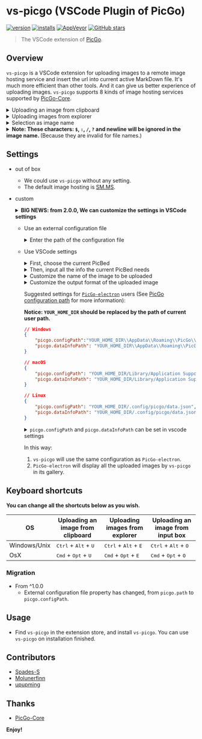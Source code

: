 # vs-picgo (VSCode Plugin of PicGo)

[![version](https://img.shields.io/vscode-marketplace/v/Spades.vs-picgo.svg?style=flat-square&label=vscode%20marketplace)](https://marketplace.visualstudio.com/items?itemName=Spades.vs-picgo)
[![installs](https://img.shields.io/vscode-marketplace/d/Spades.vs-picgo.svg?style=flat-square)](https://marketplace.visualstudio.com/items?itemName=Spades.vs-picgo)
[![AppVeyor](https://img.shields.io/appveyor/ci/upupming/vs-picgo.svg?style=flat-square&label=appveyor%20build)](https://ci.appveyor.com/project/PicGo/vs-picgo)
[![GitHub stars](https://img.shields.io/github/stars/PicGo/vs-picgo.svg?style=flat-square&label=github%20stars)](https://github.com/PicGo/vs-picgo)

> The VSCode extension of [PicGo](https://github.com/PicGo).

## Overview

`vs-picgo` is a VSCode extension for uploading images to a remote image hosting service and insert the url into current active MarkDown file. It's much more efficient than other tools. And it can give us better experience of uploading images. `vs-picgo` supports 8 kinds of image hosting services supported by [PicGo-Core](https://github.com/PicGo/PicGo-Core).

<details>
<summary>Uploading an image from clipboard</summary>

![clipboard.gif](https://i.loli.net/2019/03/21/5c93900712842.gif)

</details>
<details>
<summary>Uploading images from explorer</summary>

![explorer.gif](https://i.loli.net/2019/03/21/5c9390959d7a1.gif)

</details>
<details>
<summary>Selection as image name</summary>

![image name.gif](https://i.loli.net/2019/03/21/5c9392c749d99.gif)

</details>

<details>
<summary><b>Note: These characters: <code>$</code>, <code>:</code>, <code>/</code>, <code>?</code> and newline will be ignored in the image name. </b>(Because they are invalid for file names.)</summary>

![inputbox.gif](https://i.loli.net/2019/03/21/5c939163807b6.gif)

</details>

## Settings

- out of box
  - We could use `vs-picgo` without any setting.
  - The default image hosting is [SM.MS](https://sm.ms/).
- custom

  <details>
  <summary>
  <b>BIG NEWS: from 2.0.0, We can customize the settings in VSCode settings</b>
  </summary>

  ![20190406155436.png](https://i.loli.net/2019/04/06/5ca85b3f1b952.png)

  </details>

  - Use an external configuration file

    <details>
    <summary>
    Enter the path of the configuration file
    </summary>

    ![20190406155620.png](https://i.loli.net/2019/04/06/5ca85ba6c5858.png)

    </details>

  - Use VSCode settings

    <details>
    <summary>
    First, choose the current PicBed
    </summary>

    ![20190406155908.png](https://i.loli.net/2019/04/06/5ca85c4f0f93e.png)

    </details>

    <details>
    <summary>
    Then, input all the info the current PicBed needs
    </summary>

    ![20190406160045.png](https://i.loli.net/2019/04/06/5ca85cb35667c.png)

    </details>

    <details>
    <summary>
    Customize the name of the image to be uploaded
    </summary>

    ![20190407122443.png](https://i.loli.net/2019/04/07/5ca97b8f402b7.png)
    **Notice: If you selected some text before uploading, the selection will become the `fileName` of the image to be uploaded.**

    </details>
    <details>
    <summary>
    Customize the output format of the uploaded image
    </summary>

    ![20190407122537.png](https://i.loli.net/2019/04/07/5ca97bc56016d.png)

    </details>

    Suggested settings for [`PicGo-electron`](https://github.com/Molunerfinn/PicGo) users (See [PicGo configuration path](https://picgo.github.io/PicGo-Doc/zh/guide/config.html#%E9%85%8D%E7%BD%AE%E6%89%8B%E5%86%8C) for more information):

    **Notice: `YOUR_HOME_DIR` should be replaced by the path of current user path.**

    ```json
    // Windows
    {
        "picgo.configPath":"YOUR_HOME_DIR\\AppData\\Roaming\\PicGo\\data.json", 
        "picgo.dataInfoPath": "YOUR_HOME_DIR\\AppData\\Roaming\\PicGo\\data.json" 
    }

    // macOS
    {
        "picgo.configPath": "YOUR_HOME_DIR/Library/Application Support/picgo/data.json", 
        "picgo.dataInfoPath": "YOUR_HOME_DIR/Library/Application Support/picgo/data.json" 
    }

    // Linux
    {
        "picgo.configPath": "YOUR_HOME_DIR/.config/picgo/data.json", 
        "picgo.dataInfoPath": "YOUR_HOME_DIR/.config/picgo/data.json" 
    }
    ```

    <details>
    <summary>
    <code>picgo.configPath</code> and <code>picgo.dataInfoPath</code> can be set in vscode settings
    </summary>

    ![20190407121921.png](https://i.loli.net/2019/04/07/5ca97a4d9d336.png)
    </details>




    In this way:

    1. `vs-picgo` will use the same configuration as `PicGo-electron`.
    2. `PicGo-electron` will display all the uploaded images by `vs-picgo` in its gallery.

## Keyboard shortcuts

**You can change all the shortcuts below as you wish.**

|OS|Uploading an image from clipboard|Uploading images from explorer|Uploading an image from input box|
|----|----|-----|---|
|Windows/Unix|<kbd>Ctrl</kbd> + <kbd>Alt</kbd> + <kbd>U</kbd>|<kbd>Ctrl</kbd> + <kbd>Alt</kbd> + <kbd>E</kbd>|<kbd>Ctrl</kbd> + <kbd>Alt</kbd> + <kbd>O</kbd>
|OsX|<kbd>Cmd</kbd> + <kbd>Opt</kbd> + <kbd>U</kbd>|<kbd>Cmd</kbd> + <kbd>Opt</kbd> + <kbd>E</kbd>|<kbd>Cmd</kbd> + <kbd>Opt</kbd> + <kbd>O</kbd>|

### Migration

- From ^1.0.0
  - External configuration file property has changed, from `picgo.path` to `picgo.configPath`.

## Usage

- Find `vs-picgo` in the extension store, and install `vs-picgo`. You can use `vs-picgo` on installation finished.

## Contributors

- [Spades-S](https://github.com/Spades-S)
- [Molunerfinn](https://github.com/Molunerfinn)
- [upupming](https://github.com/upupming)

## Thanks

- [PicGo-Core](https://github.com/PicGo/PicGo-Core)

**Enjoy!**
